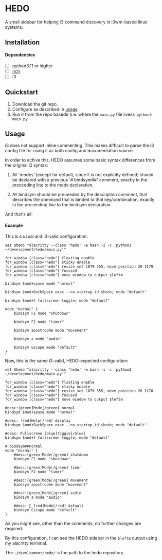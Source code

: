 # HEDO

A small sidebar for helping i3 command discovery in i3wm-based linux systems.

## Installation

#### Dependencies

- [ ] python3.11 or higher
- [ ] [rich](https://rich.readthedocs.io/en/stable/)
- [ ] i3

## Quickstart

1. Download the git repo.
2. Configure as described in [usage](#Usage)
3. Run it from the repo basedir (i.e. where the `main.py` file lives): `python3 main.py`


## Usage

i3 does not support inline commenting. This makes difficult to parse the i3 config file for using it as both config and documentation source.

In order to achive this, HEDO assumes some basic syntax differences from the original i3 syntax:

1. All 'modes' (except for default, since it is not explicitly defined) should be declared with a previous '# bindsym##<mode>' comment, exactly in the preceeding line to the mode declaration. 

2. All bindsym should be preceeded by the description comment, that describes the command that is binded to that key/combination, exactly in the preceeding line to the bindsym declaration.

And that's all!

#### Example

This is a usual and i3-valid configuration:
```
set $hedo "alacritty --class 'hedo' -e bash -i -c 'python3 ~/development/hedo/main.py'"

for_window [class="hedo"] floating enable
for_window [class="hedo"] sticky enable
for_window [class="hedo"] resize set 1879 355, move position 20 1170
for_window [class="hedo"] focused
for_window [class="hedo"] move window to output $leftm

bindsym $mod+space mode "normal"

bindsym $mod+BackSpace exec --no-startup-id $hedo; mode "default"

bindsym $mod+f fullscreen toggle; mode "default"

mode "normal" {
    bindsym F1 mode "shutdown"

    bindsym F2 mode "timer"

    bindsym apostrophe mode "movement"
    
    bindsym a mode "audio"

    bindsym Escape mode "default"
}
```

Now, this is the same i3-valid, HEDO-expected configuration:
```
set $hedo "alacritty --class 'hedo' -e bash -i -c 'python3 ~/development/hedo/main.py'"

for_window [class="hedo"] floating enable
for_window [class="hedo"] sticky enable
for_window [class="hedo"] resize set 1879 355, move position 20 1170
for_window [class="hedo"] focused
for_window [class="hedo"] move window to output $leftm

#desc:[green]Mode[/green] normal
bindsym $mod+space mode "normal"

#desc: [red]Help[/red] display
bindsym $mod+BackSpace exec --no-startup-id $hedo; mode "default"

#desc: Fullscreen [blue]toggle[/blue]
bindsym $mod+f fullscreen toggle; mode "default"

# bindsym##normal
mode "normal" {
    #desc:[green]Mode[/green] shutdown
    bindsym F1 mode "shutdown"

    #desc:[green]Mode[/green] timer
    bindsym F2 mode "timer"

    #desc:[green]Mode[/green] movement
    bindsym apostrophe mode "movement"
    
    #desc:[green]Mode[/green] audio
    bindsym a mode "audio"

    #desc: 󱞱 [red]Mode[/red] default
    bindsym Escape mode "default"
}

```
As you might see, other than the comments, no further changes are required.

By this configuration, I can see the HEDO sidebar in the `$leftm` output using my alacritty terminal.

The `~/development/hedo/` is the path to the hedo repository.

